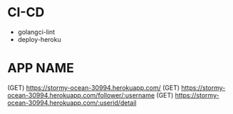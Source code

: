 # CI-CD

- golangci-lint
- deploy-heroku

# APP NAME

(GET) https://stormy-ocean-30994.herokuapp.com/
(GET) https://stormy-ocean-30994.herokuapp.com/follower/:username
(GET) https://stormy-ocean-30994.herokuapp.com/:userid/detail